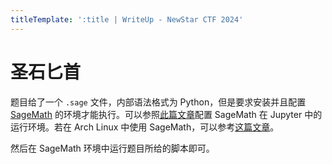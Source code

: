 ```yaml
---
titleTemplate: ':title | WriteUp - NewStar CTF 2024'
---
```


# 圣石匕首

题目给了一个 `.sage` 文件，内部语法格式为 Python，但是要求安装并且配置 [SageMath](https://mirrors.aliyun.com/sagemath/win/index.html) 的环境才能执行。可以参照[此篇文章](https://zhuanlan.zhihu.com/p/297736314)配置 SageMath 在 Jupyter 中的运行环境。若在 Arch Linux 中使用 SageMath，可以参考[这篇文章](https://shinichicun.top/posts/arch下的sage安装/)。

然后在 SageMath 环境中运行题目所给的脚本即可。
